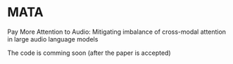 # MATA
Pay More Attention to Audio: Mitigating imbalance of cross-modal attention in large audio language models

The code is comming soon (after the paper is accepted)
